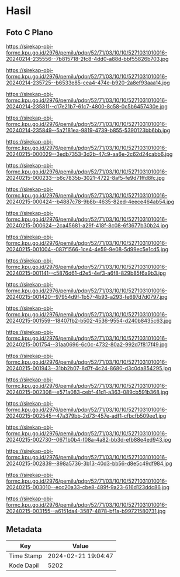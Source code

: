 # Hasil

## Foto C Plano

https://sirekap-obj-formc.kpu.go.id/2976/pemilu/pdpr/52/71/03/10/10/5271031010016-20240214-235556--7b815718-2fc8-4dd0-a88d-bbf55826b703.jpg

https://sirekap-obj-formc.kpu.go.id/2976/pemilu/pdpr/52/71/03/10/10/5271031010016-20240214-235725--b6533e85-cea4-474e-b920-2a8ef93aaa14.jpg

https://sirekap-obj-formc.kpu.go.id/2976/pemilu/pdpr/52/71/03/10/10/5271031010016-20240214-235811--c17e21b7-61c7-4800-8c58-0c5b6457430e.jpg

https://sirekap-obj-formc.kpu.go.id/2976/pemilu/pdpr/52/71/03/10/10/5271031010016-20240214-235849--5a2181ea-9819-4739-b855-5390123bb6bb.jpg

https://sirekap-obj-formc.kpu.go.id/2976/pemilu/pdpr/52/71/03/10/10/5271031010016-20240215-000029--3edb7353-3d2b-47c9-aa6e-2c62d24cabb6.jpg

https://sirekap-obj-formc.kpu.go.id/2976/pemilu/pdpr/52/71/03/10/10/5271031010016-20240215-000233--b6c7835b-3021-4722-8af5-fe9d71ffd8fc.jpg

https://sirekap-obj-formc.kpu.go.id/2976/pemilu/pdpr/52/71/03/10/10/5271031010016-20240215-000424--b4887c78-9b8b-4635-82ed-4eece464ab54.jpg

https://sirekap-obj-formc.kpu.go.id/2976/pemilu/pdpr/52/71/03/10/10/5271031010016-20240215-000624--2ca45681-a29f-418f-8c08-6f3677b30b24.jpg

https://sirekap-obj-formc.kpu.go.id/2976/pemilu/pdpr/52/71/03/10/10/5271031010016-20240215-001004--087f1566-1ce4-4e59-9e08-5d99ec5e1cd5.jpg

https://sirekap-obj-formc.kpu.go.id/2976/pemilu/pdpr/52/71/03/10/10/5271031010016-20240215-001141--c5876d61-d2e5-4ef3-a6f8-829b85f6a9b3.jpg

https://sirekap-obj-formc.kpu.go.id/2976/pemilu/pdpr/52/71/03/10/10/5271031010016-20240215-001420--97954d9f-1b57-4b93-a293-fe697d7d0797.jpg

https://sirekap-obj-formc.kpu.go.id/2976/pemilu/pdpr/52/71/03/10/10/5271031010016-20240215-001559--18407fb2-b502-4536-9554-d240b8435c63.jpg

https://sirekap-obj-formc.kpu.go.id/2976/pemilu/pdpr/52/71/03/10/10/5271031010016-20240215-001754--31aa0696-6c0c-4732-80a2-992d7f817f49.jpg

https://sirekap-obj-formc.kpu.go.id/2976/pemilu/pdpr/52/71/03/10/10/5271031010016-20240215-001943--31bb2b07-8d7f-4c24-8680-d3c0da854295.jpg

https://sirekap-obj-formc.kpu.go.id/2976/pemilu/pdpr/52/71/03/10/10/5271031010016-20240215-002308--e571a083-cebf-41d1-a363-089cb591b368.jpg

https://sirekap-obj-formc.kpu.go.id/2976/pemilu/pdpr/52/71/03/10/10/5271031010016-20240215-002545--47a379bb-2d73-457e-adf1-cfbcfb509ee1.jpg

https://sirekap-obj-formc.kpu.go.id/2976/pemilu/pdpr/52/71/03/10/10/5271031010016-20240215-002730--0671b0b4-f08a-4a82-bb3d-efb88e4ed943.jpg

https://sirekap-obj-formc.kpu.go.id/2976/pemilu/pdpr/52/71/03/10/10/5271031010016-20240215-002839--898a5736-3b13-40d3-bb56-d8e5c49df984.jpg

https://sirekap-obj-formc.kpu.go.id/2976/pemilu/pdpr/52/71/03/10/10/5271031010016-20240215-003010--ecc20a33-cbe8-489f-9a23-616d123ddc86.jpg

https://sirekap-obj-formc.kpu.go.id/2976/pemilu/pdpr/52/71/03/10/10/5271031010016-20240215-003155--a6151da4-3587-4878-bf1a-b99721580731.jpg


## Metadata

| Key        | Value               |
| ---------- | ------------------- |
| Time Stamp | 2024-02-21 19:04:47 |
| Kode Dapil | 5202                |



